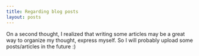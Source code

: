 ```yaml
---
title: Regarding blog posts
layout: posts
---
```

On a second thought, I realized that writing some articles may be a great way to organize my thought, express myself. So I will probably upload some posts/articles in the future :)